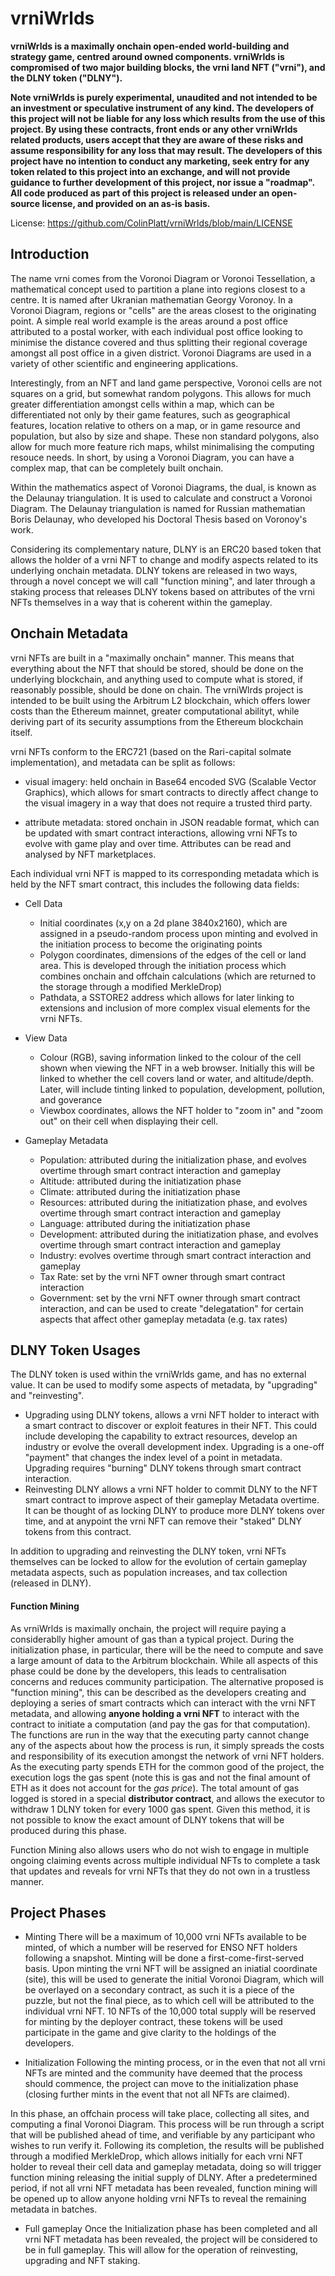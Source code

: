 # vrniWrlds #
**vrniWrlds is a maximally onchain open-ended world-building and strategy game, centred around owned components. vrniWrlds is compromised of two major building blocks, the vrni land NFT ("vrni"), and the DLNY token ("DLNY").**

**Note vrniWrlds is purely experimental, unaudited and not intended to be an investment or speculative instrument of any kind. The developers of this project will not be liable for any loss which results from the use of this project. By using these contracts, front ends or any other vrniWrlds related products, users accept that they are aware of these risks and assume responsibility for any loss that may result. The developers of this project have no intention to conduct any marketing, seek entry for any token related to this project into an exchange, and will not provide guidance to further development of this project, nor issue a "roadmap". All code produced as part of this project is released under an open-source license, and provided on an as-is basis.**

License: https://github.com/ColinPlatt/vrniWrlds/blob/main/LICENSE

## Introduction ##

The name vrni comes from the Voronoi Diagram or Voronoi Tessellation, a mathematical concept used to partition a plane into regions closest to a centre. It is named after Ukranian mathematian Georgy Voronoy. In a Voronoi Diagram, regions or "cells" are the areas closest to the originating point. A simple real world example is the areas around a post office attributed to a postal worker, with each individual post office looking to minimise the distance covered and thus splitting their regional coverage amongst all post office in a given district. Voronoi Diagrams are used in a variety of other scientific and engineering applications.

Interestingly, from an NFT and land game perspective, Voronoi cells are not squares on a grid, but somewhat random polygons. This allows for much greater differentiation amongst cells within a map, which can be differentiated not only by their game features, such as geographical features, location relative to others on a map, or in game resource and population, but also by size and shape. These non standard polygons, also allow for much more feature rich maps, whilst minimalising the computing resouce needs. In short, by using a Voronoi Diagram, you can have a complex map, that can be completely built onchain.

Within the mathematics aspect of Voronoi Diagrams, the dual, is known as the Delaunay triangulation. It is used to calculate and construct a Voronoi Diagram. The Delaunay triangulation is named for Russian mathematian Boris Delaunay, who developed his Doctoral Thesis based on Voronoy's work.

Considering its complementary nature, DLNY is an ERC20 based token that allows the holder of a vrni NFT to change and modify aspects related to its underlying onchain metadata. DLNY tokens are released in two ways, through a novel concept we will call "function mining", and later through a staking process that releases DLNY tokens based on attributes of the vrni NFTs themselves in a way that is coherent within the gameplay.

## Onchain Metadata ##

vrni NFTs are built in a "maximally onchain" manner. This means that everything about the NFT that should be stored, should be done on the underlying blockchain, and anything used to compute what is stored, if reasonably possible, should be done on chain.  The vrniWlrds project is intended to be built using the Arbitrum L2 blockchain, which offers lower costs than the Ethereum mainnet, greater computational abilityt, while deriving part of its security assumptions from the Ethereum blockchain itself.

vrni NFTs conform to the ERC721 (based on the Rari-capital solmate implementation), and metadata can be split as follows:

- visual imagery: held onchain in Base64 encoded SVG (Scalable Vector Graphics), which allows for smart contracts to directly affect change to the visual imagery in a way that does not require a trusted third party.

- attribute metadata: stored onchain in JSON readable format, which can be updated with smart contract interactions, allowing vrni NFTs to evolve with game play and over time. Attributes can be read and analysed by NFT marketplaces.

Each individual vrni NFT is mapped to its corresponding metadata which is held by the NFT smart contract, this includes the following data fields:

- Cell Data
    - Initial coordinates (x,y on a 2d plane 3840x2160), which are assigned in a pseudo-random process upon minting and evolved in the initiation process to become the originating points
    - Polygon coordinates, dimensions of the edges of the cell or land area. This is developed through the initiation process which combines onchain and offchain calculations (which are returned to the storage through a modified MerkleDrop)
    - Pathdata, a SSTORE2 address which allows for later linking to extensions and inclusion of more complex visual elements for the vrni NFTs.

- View Data
    - Colour (RGB), saving information linked to the colour of the cell shown when viewing the NFT in a web browser. Initially this will be linked to whether the cell covers land or water, and altitude/depth. Later, will include tinting linked to population, development, pollution, and goverance
    - Viewbox coordinates, allows the NFT holder to "zoom in" and "zoom out" on their cell when displaying their cell.

- Gameplay Metadata
    - Population: attributed during the initialization phase, and evolves overtime through smart contract interaction and gameplay
    - Altitude: attributed during the initiatization phase
    - Climate: attributed during the initiatization phase
    - Resources: attributed during the initiatization phase, and evolves overtime through smart contract interaction and gameplay
    - Language: attributed during the initiatization phase
    - Development: attributed during the initiatization phase, and evolves overtime through smart contract interaction and gameplay
    - Industry: evolves overtime through smart contract interaction and gameplay
    - Tax Rate: set by the vrni NFT owner through smart contract interaction
    - Government: set by the vrni NFT owner through smart contract interaction, and can be used to create "delegatation" for certain aspects that affect other gameplay metadata (e.g. tax rates)


## DLNY Token Usages ##

The DLNY token is used within the vrniWrlds game, and has no external value. It can be used to modify some aspects of metadata, by "upgrading" and "reinvesting".

- Upgrading using DLNY tokens, allows a vrni NFT holder to interact with a smart contract to discover or exploit features in their NFT. This could include developing the capability to extract resources, develop an industry or evolve the overall development index. Upgrading is a one-off "payment" that changes the index level of a point in metadata. Upgrading requires "burning" DLNY tokens through smart contract interaction.
- Reinvesting DLNY allows a vrni NFT holder to commit DLNY to the NFT smart contract to improve aspect of their gameplay Metadata overtime. It can be thought of as locking DLNY to produce more DLNY tokens over time, and at anypoint the vrni NFT can remove their "staked" DLNY tokens from this contract.

In addition to upgrading and reinvesting the DLNY token, vrni NFTs themselves can be locked to allow for the evolution of certain gameplay metadata aspects, such as population increases, and tax collection (released in DLNY).

#### Function Mining ####

As vrniWrlds is maximally onchain, the project will require paying a considerablly higher amount of gas than a typical project. During the initialization phase, in particular, there will be the need to compute and save a large amount of data to the Arbitrum blockchain. While all aspects of this phase could be done by the developers, this leads to centralisation concerns and reduces community participation. The alternative proposed is "function mining", this can be described as the developers creating and deploying a series of smart contracts which can interact with the vrni NFT metadata, and allowing **anyone holding a vrni NFT** to interact with the contract to initiate a computation (and pay the gas for that computation). The functions are run in the way that the executing party cannot change any of the aspects about how the process is run, it simply spreads the costs and responsibility of its execution amongst the network of vrni NFT holders. As the executing party spends ETH for the common good of the project, the execution logs the gas spent (note this is gas and not the final amount of ETH as it does not account for the _gas price_). The total amount of gas logged is stored in a special **distributor contract**, and allows the executor to withdraw 1 DLNY token for every 1000 gas spent. Given this method, it is not possible to know the exact amount of DLNY tokens that will be produced during this phase.

Function Mining also allows users who do not wish to engage in multiple ongoing claiming events across multiple individual NFTs to complete a task that updates and reveals for vrni NFTs that they do not own in a trustless manner.  



## Project Phases ##

- Minting
 There will be a maximum of 10,000 vrni NFTs available to be minted, of which a number will be reserved for ENSO NFT holders following a snapshot. Minting will be done a first-come-first-served basis. Upon minting the vrni NFT will be assigned an iniatial coordinate (site), this will be used to generate the initial Voronoi Diagram, which will be overlayed on a secondary contract, as such it is a piece of the puzzle, but not the final piece, as to which cell will be attributed to the individual vrni NFT. 10 NFTs of the 10,000 total supply will be reserved for minting by the deployer contract, these tokens will be used participate in the game and give clarity to the holdings of the developers.

- Initialization
 Following the minting process, or in the even that not all vrni NFTs are minted and the community have deemed that the process should commence, the project can move to the initialization phase (closing further mints in the event that not all NFTs are claimed). 

 In this phase, an offchain process will take place, collecting all sites, and computing a final Voronoi Diagram. This process will be run through a script that will be published ahead of time, and verifiable by any participant who wishes to run verify it. Following its completion, the results will be published through a modified MerkleDrop, which allows initially for each vrni NFT holder to reveal their cell data and gameplay metadata, doing so will trigger function mining releasing the initial supply of DLNY. After a predetermined period, if not all vrni NFT metadata has been revealed, function mining will be opened up to allow anyone holding vrni NFTs to reveal the remaining metadata in batches.

- Full gameplay
Once the Initialization phase has been completed and all vrni NFT metadata has been revealed, the project will be considered to be in full gameplay. This will allow for the operation of reinvesting, upgrading and NFT staking.
